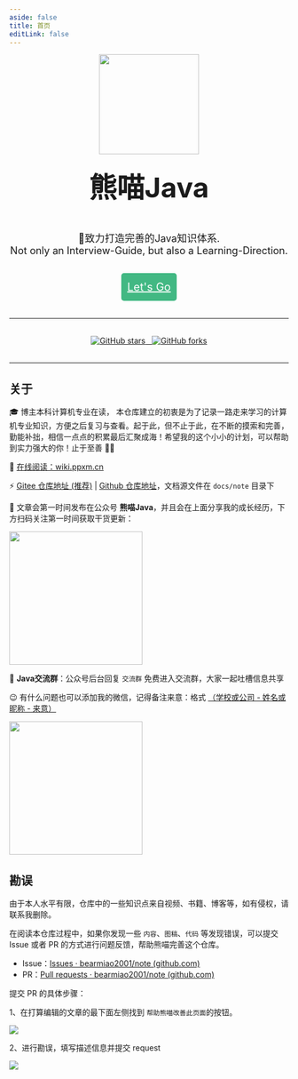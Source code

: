 ```yaml
---
aside: false
title: 首页
editLink: false
---
```

<div align="center">
    <img width="180px" src="/logo.png">
    <div style="margin-top:20px;font-size:50px;font-weight:bold;">熊喵Java</div>
    <p style="margin-top:45px; margin-bottom:30px; font-size:18px">
    📙致力打造完善的Java知识体系.
    <br>
    Not only an Interview-Guide, but also a Learning-Direction.
    </p>
</div>

<div align="center">
  <div id="go">
    <a href="note/" style="color:#ffffff">Let's Go</a>
  </div>
</div>
<br>

---

<br>
<!-- <div align="center">
  <a href="https://gitee.com/veal98/cs-wiki/stargazers" target="_blank">
    <img src="https://gitee.com/veal98/cs-wiki/badge/star.svg?theme=dark" alt="Gitee stars" class="no-zoom">&nbsp;&nbsp;
  </a>
  <a href="https://gitee.com/veal98/cs-wiki/members" target="_blank">
    <img src="https://gitee.com/veal98/cs-wiki/badge/fork.svg?theme=dark" alt="Gitee forks" class="no-zoom">&nbsp;&nbsp;
  </a>
  <a href="https://github.com/Veal98/cs-wiki/stargazers" target="_blank">
    <img src='https://img.shields.io/github/stars/Veal98/cs-wiki?logo=github' alt='GitHub stars' class="no-zoom">&nbsp;&nbsp;
  </a>
  <a href="https://github.com/Veal98/cs-wiki/network" target="_blank">
    <img src='https://img.shields.io/github/forks/Veal98/cs-wiki?logo=github' alt='GitHub forks' class="no-zoom">
  </a>
</div> -->
<div align="center">
  <!-- <a>
    <img src="https://gitee.com/veal98/cs-wiki/badge/star.svg?theme=dark" alt="Gitee stars" class="no-zoom">&nbsp;&nbsp;
  </a>
  <a>
    <img src="https://gitee.com/veal98/cs-wiki/badge/fork.svg?theme=dark" alt="Gitee forks" class="no-zoom">&nbsp;&nbsp;
  </a> -->
  <a href="https://github.com/bearmiao2001/note">
    <img src='https://img.shields.io/github/stars/bearmiao2001/note?logo=github' alt='GitHub stars' class="no-zoom">&nbsp;&nbsp;
  </a>
  <a href="https://github.com/bearmiao2001/note">
    <img src='https://img.shields.io/github/forks/bearmiao2001/note?logo=github' alt='GitHub forks' class="no-zoom">
  </a>
</div>
<br>

---
## 关于

🎓 博主本科计算机专业在读， 本仓库建立的初衷是为了记录一路走来学习的计算机专业知识，方便之后复习与查看。起于此，但不止于此，在不断的摸索和完善，勤能补拙，相信一点点的积累最后汇聚成海！希望我的这个小小的计划，可以帮助到实力强大的你！止于至善 🧡🧡

📖 [在线阅读：wiki.ppxm.cn](http://wiki.ppxm.cn)

⚡ [Gitee 仓库地址 (推荐)](https://github.com/bearmiao2001/note) |  [Github 仓库地址](https://github.com/bearmiao2001/note)，文档源文件在 `docs/note` 目录下

💬 文章会第一时间发布在公众号 **熊喵Java**，并且会在上面分享我的成长经历，下方扫码关注第一时间获取干货更新：

<img width = 240px src="/gzh.jpg" />

🎁 **Java交流群**：公众号后台回复 `交流群` 免费进入交流群，大家一起吐槽信息共享

😉 有什么问题也可以添加我的微信，记得备注来意：格式 <u>（学校或公司 - 姓名或昵称 - 来意）</u>

<img width = 240px src="/wx.jpg"  />

## 勘误

由于本人水平有限，仓库中的一些知识点来自视频、书籍、博客等，如有侵权，请联系我删除。

在阅读本仓库过程中，如果你发现一些 `内容`、`图稿`、`代码` 等发现错误，可以提交 Issue 或者 PR 的方式进行问题反馈，帮助熊喵完善这个仓库。

- Issue：[Issues · bearmiao2001/note (github.com)](https://github.com/bearmiao2001/note/issues)
- PR：[Pull requests · bearmiao2001/note (github.com)](https://github.com/bearmiao2001/note/pulls)

提交 PR 的具体步骤：

1、在打算编辑的文章的最下面左侧找到 `帮助熊喵改善此页面`的按钮。

![](/prstep1.jpg)

2、进行勘误，填写描述信息并提交 request

![](/prstep2.jpg)
<style>
  .no-zoom {
	  display: inline;
  }
  #go {
    width: 100px;
	  height: 50px;
    border-width: 1px;
	  border-radius: 5px;
	  background-color: #42b883;
	  display:flex;
    align-items: center;
    justify-content:center;
	  font-size: 20px;
  }
  #关于 {
    border-top-width: 0px;
  }
</style>

